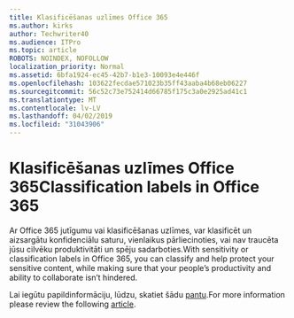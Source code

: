 ```yaml
---
title: Klasificēšanas uzlīmes Office 365
ms.author: kirks
author: Techwriter40
ms.audience: ITPro
ms.topic: article
ROBOTS: NOINDEX, NOFOLLOW
localization_priority: Normal
ms.assetid: 6bfa1924-ec45-42b7-b1e3-10093e4e446f
ms.openlocfilehash: 103622fecdae571023b35ff43aaba4b68eb06227
ms.sourcegitcommit: 56c52c73e752414d66785f175c3a0e2925ad41c1
ms.translationtype: MT
ms.contentlocale: lv-LV
ms.lasthandoff: 04/02/2019
ms.locfileid: "31043906"
---
```

# <a name="classification-labels-in-office-365"></a><span data-ttu-id="0261f-102">Klasificēšanas uzlīmes Office 365</span><span class="sxs-lookup"><span data-stu-id="0261f-102">Classification labels in Office 365</span></span>

<span data-ttu-id="0261f-103">Ar Office 365 jutīgumu vai klasificēšanas uzlīmes, var klasificēt un aizsargātu konfidenciālu saturu, vienlaikus pārliecinoties, vai nav traucēta jūsu cilvēku produktivitāti un spēju sadarboties.</span><span class="sxs-lookup"><span data-stu-id="0261f-103">With sensitivity or classification labels in Office 365, you can classify and help protect your sensitive content, while making sure that your people’s productivity and ability to collaborate isn’t hindered.</span></span>

<span data-ttu-id="0261f-104">Lai iegūtu papildinformāciju, lūdzu, skatiet šādu [pantu](https://docs.microsoft.com/en-us/office365/securitycompliance/sensitivity-labels).</span><span class="sxs-lookup"><span data-stu-id="0261f-104">For more information please review the following [article](https://docs.microsoft.com/en-us/office365/securitycompliance/sensitivity-labels).</span></span>
